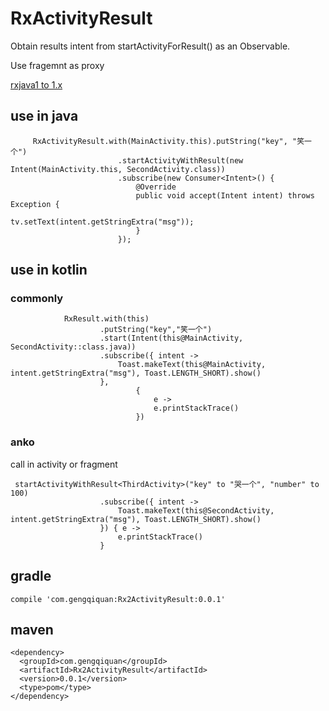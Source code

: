 # RxActivityResult
 Obtain results intent from startActivityForResult() as an Observable.
 
 Use fragemnt as proxy

[rxjava1 to 1.x](https://github.com/gengqiquan/RxActivityResult/tree/1.x)

## use in java 
```
     RxActivityResult.with(MainActivity.this).putString("key", "笑一个")
                        .startActivityWithResult(new Intent(MainActivity.this, SecondActivity.class))
                        .subscribe(new Consumer<Intent>() {
                            @Override
                            public void accept(Intent intent) throws Exception {
                                tv.setText(intent.getStringExtra("msg"));
                            }
                        });
```
## use in kotlin
### commonly
```
            RxResult.with(this)
                    .putString("key","笑一个")
                    .start(Intent(this@MainActivity, SecondActivity::class.java))
                    .subscribe({ intent ->
                        Toast.makeText(this@MainActivity, intent.getStringExtra("msg"), Toast.LENGTH_SHORT).show()
                    },
                            {
                                e ->
                                e.printStackTrace()
                            })

```
### anko
call in activity or fragment
```
 startActivityWithResult<ThirdActivity>("key" to "哭一个", "number" to 100)
                    .subscribe({ intent ->
                        Toast.makeText(this@SecondActivity, intent.getStringExtra("msg"), Toast.LENGTH_SHORT).show()
                    }) { e ->
                        e.printStackTrace()
                    }
```

## gradle
```
compile 'com.gengqiquan:Rx2ActivityResult:0.0.1'
```
## maven
```
<dependency>
  <groupId>com.gengqiquan</groupId>
  <artifactId>Rx2ActivityResult</artifactId>
  <version>0.0.1</version>
  <type>pom</type>
</dependency>
```

